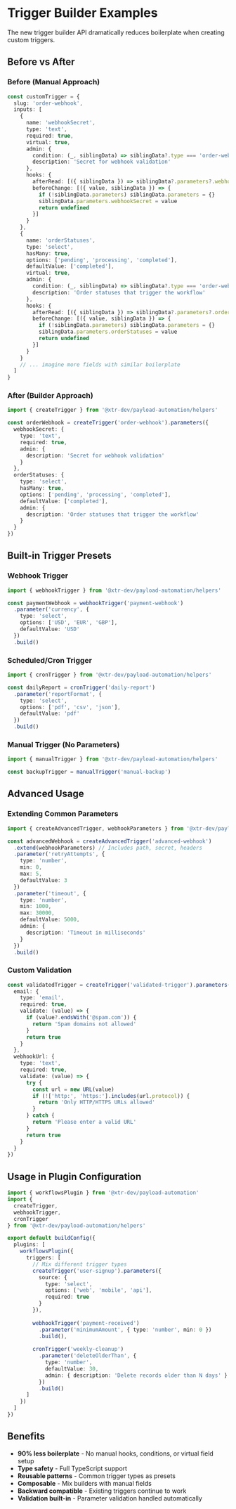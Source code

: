 # Trigger Builder Examples

The new trigger builder API dramatically reduces boilerplate when creating custom triggers.

## Before vs After

### Before (Manual Approach)
```typescript
const customTrigger = {
  slug: 'order-webhook',
  inputs: [
    {
      name: 'webhookSecret',
      type: 'text',
      required: true,
      virtual: true,
      admin: {
        condition: (_, siblingData) => siblingData?.type === 'order-webhook',
        description: 'Secret for webhook validation'
      },
      hooks: {
        afterRead: [({ siblingData }) => siblingData?.parameters?.webhookSecret],
        beforeChange: [({ value, siblingData }) => {
          if (!siblingData.parameters) siblingData.parameters = {}
          siblingData.parameters.webhookSecret = value
          return undefined
        }]
      }
    },
    {
      name: 'orderStatuses',
      type: 'select',
      hasMany: true,
      options: ['pending', 'processing', 'completed'],
      defaultValue: ['completed'],
      virtual: true,
      admin: {
        condition: (_, siblingData) => siblingData?.type === 'order-webhook',
        description: 'Order statuses that trigger the workflow'
      },
      hooks: {
        afterRead: [({ siblingData }) => siblingData?.parameters?.orderStatuses || ['completed']],
        beforeChange: [({ value, siblingData }) => {
          if (!siblingData.parameters) siblingData.parameters = {}
          siblingData.parameters.orderStatuses = value
          return undefined
        }]
      }
    }
    // ... imagine more fields with similar boilerplate
  ]
}
```

### After (Builder Approach)
```typescript
import { createTrigger } from '@xtr-dev/payload-automation/helpers'

const orderWebhook = createTrigger('order-webhook').parameters({
  webhookSecret: {
    type: 'text',
    required: true,
    admin: {
      description: 'Secret for webhook validation'
    }
  },
  orderStatuses: {
    type: 'select',
    hasMany: true,
    options: ['pending', 'processing', 'completed'],
    defaultValue: ['completed'],
    admin: {
      description: 'Order statuses that trigger the workflow'
    }
  }
})
```

## Built-in Trigger Presets

### Webhook Trigger
```typescript
import { webhookTrigger } from '@xtr-dev/payload-automation/helpers'

const paymentWebhook = webhookTrigger('payment-webhook')
  .parameter('currency', {
    type: 'select',
    options: ['USD', 'EUR', 'GBP'],
    defaultValue: 'USD'
  })
  .build()
```

### Scheduled/Cron Trigger
```typescript
import { cronTrigger } from '@xtr-dev/payload-automation/helpers'

const dailyReport = cronTrigger('daily-report')
  .parameter('reportFormat', {
    type: 'select',
    options: ['pdf', 'csv', 'json'],
    defaultValue: 'pdf'
  })
  .build()
```

### Manual Trigger (No Parameters)
```typescript
import { manualTrigger } from '@xtr-dev/payload-automation/helpers'

const backupTrigger = manualTrigger('manual-backup')
```

## Advanced Usage

### Extending Common Parameters
```typescript
import { createAdvancedTrigger, webhookParameters } from '@xtr-dev/payload-automation/helpers'

const advancedWebhook = createAdvancedTrigger('advanced-webhook')
  .extend(webhookParameters) // Includes path, secret, headers
  .parameter('retryAttempts', {
    type: 'number',
    min: 0,
    max: 5,
    defaultValue: 3
  })
  .parameter('timeout', {
    type: 'number',
    min: 1000,
    max: 30000,
    defaultValue: 5000,
    admin: {
      description: 'Timeout in milliseconds'
    }
  })
  .build()
```

### Custom Validation
```typescript
const validatedTrigger = createTrigger('validated-trigger').parameters({
  email: {
    type: 'email',
    required: true,
    validate: (value) => {
      if (value?.endsWith('@spam.com')) {
        return 'Spam domains not allowed'
      }
      return true
    }
  },
  webhookUrl: {
    type: 'text',
    required: true,
    validate: (value) => {
      try {
        const url = new URL(value)
        if (!['http:', 'https:'].includes(url.protocol)) {
          return 'Only HTTP/HTTPS URLs allowed'
        }
      } catch {
        return 'Please enter a valid URL'
      }
      return true
    }
  }
})
```

## Usage in Plugin Configuration

```typescript
import { workflowsPlugin } from '@xtr-dev/payload-automation'
import { 
  createTrigger, 
  webhookTrigger, 
  cronTrigger 
} from '@xtr-dev/payload-automation/helpers'

export default buildConfig({
  plugins: [
    workflowsPlugin({
      triggers: [
        // Mix different trigger types
        createTrigger('user-signup').parameters({
          source: {
            type: 'select',
            options: ['web', 'mobile', 'api'],
            required: true
          }
        }),
        
        webhookTrigger('payment-received')
          .parameter('minimumAmount', { type: 'number', min: 0 })
          .build(),
          
        cronTrigger('weekly-cleanup')
          .parameter('deleteOlderThan', {
            type: 'number',
            defaultValue: 30,
            admin: { description: 'Delete records older than N days' }
          })
          .build()
      ]
    })
  ]
})
```

## Benefits

- **90% less boilerplate** - No manual hooks, conditions, or virtual field setup
- **Type safety** - Full TypeScript support
- **Reusable patterns** - Common trigger types as presets  
- **Composable** - Mix builders with manual fields
- **Backward compatible** - Existing triggers continue to work
- **Validation built-in** - Parameter validation handled automatically
